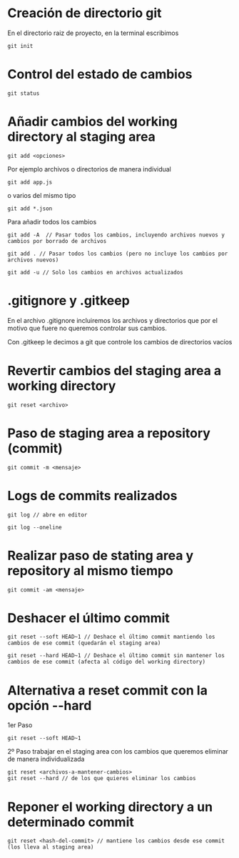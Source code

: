# Creación de directorio git

En el directorio raiz de proyecto, en la terminal escribimos

```
git init
```

# Control del estado de cambios

```
git status
```

# Añadir cambios del working directory al staging area

```
git add <opciones>
```

Por ejemplo archivos o directorios de manera individual

```
git add app.js
```
o varios del mismo tipo


```
git add *.json
```

Para añadir todos los cambios

```
git add -A  // Pasar todos los cambios, incluyendo archivos nuevos y cambios por borrado de archivos
```

```
git add . // Pasar todos los cambios (pero no incluye los cambios por archivos nuevos)
```

```
git add -u // Solo los cambios en archivos actualizados
``` 

# .gitignore y .gitkeep

En el archivo .gitignore incluiremos los archivos y directorios que por el motivo que fuere no queremos controlar
sus cambios.

Con .gitkeep le decimos a git que controle los cambios de directorios vacíos

# Revertir cambios del staging area a working directory

```
git reset <archivo>
```

# Paso de staging area a repository (commit)

```
git commit -m <mensaje>
```

# Logs de commits realizados

```
git log // abre en editor
```

```
git log --oneline
```

# Realizar paso de stating area y repository al mismo tiempo

```
git commit -am <mensaje>
```

# Deshacer el último commit

```
git reset --soft HEAD~1 // Deshace el último commit mantiendo los cambios de ese commit (quedarán el staging area)
```
```
git reset --hard HEAD~1 // Deshace el último commit sin mantener los cambios de ese commit (afecta al código del working directory)
```

# Alternativa a reset commit con la opción --hard

1er Paso

```
git reset --soft HEAD~1 
```

2º Paso trabajar en el staging area con los cambios que queremos eliminar de manera individualizada

```
git reset <archivos-a-mantener-cambios>
git reset --hard // de los que quieres eliminar los cambios
```

# Reponer el working directory a un determinado commit

```
git reset <hash-del-commit> // mantiene los cambios desde ese commit (los lleva al staging area)
```

